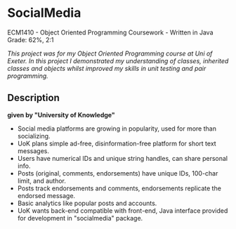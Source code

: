 # SocialMedia
ECM1410 - Object Oriented Programming Coursework - Written in Java
Grade: 62%, 2:1

_This project was for my Object Oriented Programming course at Uni of Exeter. In this project I demonstrated my understanding of classes, inherited classes and objects whilst improved my skills in unit testing and pair programming._

## Description
**given by "University of Knowledge"**
- Social media platforms are growing in popularity, used for more than socializing.
- UoK plans simple ad-free, disinformation-free platform for short text messages.
- Users have numerical IDs and unique string handles, can share personal info.
- Posts (original, comments, endorsements) have unique IDs, 100-char limit, and author.
- Posts track endorsements and comments, endorsements replicate the endorsed message.
- Basic analytics like popular posts and accounts.
- UoK wants back-end compatible with front-end, Java interface provided for development in "socialmedia" package.
